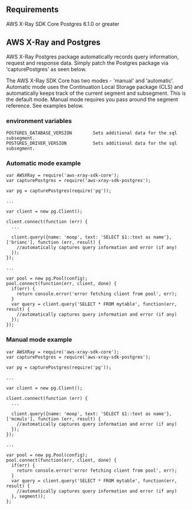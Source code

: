 
## Requirements

  AWS X-Ray SDK Core
  Postgres 6.1.0 or greater

## AWS X-Ray and Postgres

AWS X-Ray Postgres package automatically records query information, request and response data.
Simply patch the Postgres package via 'capturePostgres' as seen below.

The AWS X-Ray SDK Core has two modes - 'manual' and 'automatic'.
Automatic mode uses the Continuation Local Storage package (CLS) and automatically keeps track of the current segment and subsegment. This is the default mode.
Manual mode requires you pass around the segment reference. See examples below.

### environment variables

    POSTGRES_DATABASE_VERSION        Sets additional data for the sql subsegment.
    POSTGRES_DRIVER_VERSION          Sets additional data for the sql subsegment.

### Automatic mode example

    var AWSXRay = require('aws-xray-sdk-core');
    var capturePostgres = require('aws-xray-sdk-postgres');

    var pg = capturePostgres(require('pg'));

    ...

    var client = new pg.Client();

    client.connect(function (err) {
      ...

      client.query({name: 'moop', text: 'SELECT $1::text as name'}, ['brianc'], function (err, result) {
        //automatically captures query information and error (if any)
      });
    });

    ...

    var pool = new pg.Pool(config);
    pool.connect(function(err, client, done) {
      if(err) {
        return console.error('error fetching client from pool', err);
      }
      var query = client.query('SELECT * FROM mytable', function(err, result) {
        //automatically captures query information and error (if any)
      });
    });

### Manual mode example

    var AWSXRay = require('aws-xray-sdk-core');
    var capturePostgres = require('aws-xray-sdk-postgres');

    var pg = capturePostgres(require('pg'));

    ...

    var client = new pg.Client();

    client.connect(function (err) {
      ...

      client.query({name: 'moop', text: 'SELECT $1::text as name'}, ['mcmuls'], function (err, result) {
        //automatically captures query information and error (if any)
      });
    });

    ...

    var pool = new pg.Pool(config);
    pool.connect(function(err, client, done) {
      if(err) {
        return console.error('error fetching client from pool', err);
      }
      var query = client.query('SELECT * FROM mytable', function(err, result) {
        //automatically captures query information and error (if any)
      }, segment));
    };
